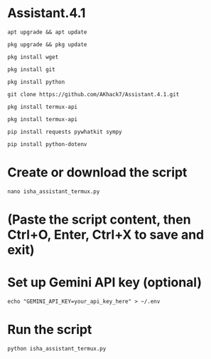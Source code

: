 # Assistant.4.1

```
apt upgrade && apt update
```
```
pkg upgrade && pkg update
```
```
pkg install wget
```
```
pkg install git
```
```
pkg install python
```
```
git clone https://github.com/AKhack7/Assistant.4.1.git
```
```
pkg install termux-api
```
```
pkg install termux-api
```
```
pip install requests pywhatkit sympy
```
```
pip install python-dotenv
```

# Create or download the script
```
nano isha_assistant_termux.py
```
# (Paste the script content, then Ctrl+O, Enter, Ctrl+X to save and exit)

# Set up Gemini API key (optional)
```
echo "GEMINI_API_KEY=your_api_key_here" > ~/.env
```
# Run the script
```
python isha_assistant_termux.py
```

